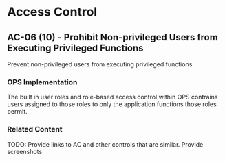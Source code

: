 # Access Control
## AC-06 (10) - Prohibit Non-privileged Users from Executing Privileged Functions

Prevent non-privileged users from executing privileged functions.

### OPS Implementation

The built in user roles and role-based access control within OPS contrains users assigned to those roles to only the application functions those roles permit.

### Related Content

TODO: Provide links to AC and other controls that are similar. Provide screenshots

